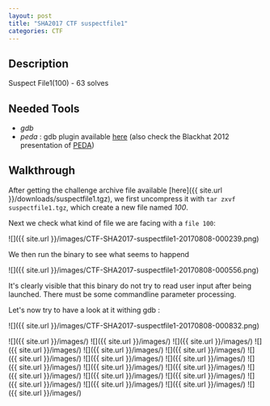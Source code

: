 ```yaml
---
layout: post
title: "SHA2017 CTF suspectfile1"
categories: CTF
---
```


## Description
Suspect File1(100) - 63 solves

## Needed Tools
- _gdb_ 
- _peda_ : gdb plugin available [here](http://github.com/longld/peda) (also check the Blackhat 2012 presentation of [PEDA](http://ropshell.com/peda/Linux_Interactive_Exploit_Development_with_GDB_and_PEDA_Slides.pdf))


## Walkthrough

After getting the challenge archive file available [here]({{ site.url }}/downloads/suspectfile1.tgz), we first uncompress it with `tar zxvf suspectfile1.tgz`, which create a new file named _100_.

Next we check what kind of file we are facing with a `file 100`:

![]({{ site.url }}/images/CTF-SHA2017-suspectfile1-20170808-000239.png)

We then run the binary to see what seems to happend


![]({{ site.url }}/images/CTF-SHA2017-suspectfile1-20170808-000556.png)

It's clearly visible that this binary do not try to read user input after being launched.
There must be some commandline parameter processing.

Let's now try to have a look at it withing gdb :


![]({{ site.url }}/images/CTF-SHA2017-suspectfile1-20170808-000832.png)



![]({{ site.url }}/images/)
![]({{ site.url }}/images/)
![]({{ site.url }}/images/)
![]({{ site.url }}/images/)
![]({{ site.url }}/images/)
![]({{ site.url }}/images/)
![]({{ site.url }}/images/)
![]({{ site.url }}/images/)
![]({{ site.url }}/images/)
![]({{ site.url }}/images/)
![]({{ site.url }}/images/)
![]({{ site.url }}/images/)
![]({{ site.url }}/images/)
![]({{ site.url }}/images/)
![]({{ site.url }}/images/)
![]({{ site.url }}/images/)
![]({{ site.url }}/images/)
![]({{ site.url }}/images/)
![]({{ site.url }}/images/)


